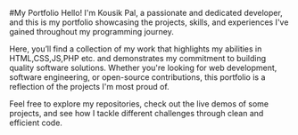 #My Portfolio
Hello! I'm Kousik Pal, a passionate and dedicated developer, and this is my portfolio showcasing the projects, skills, and experiences I've gained throughout my programming journey.

Here, you’ll find a collection of my work that highlights my abilities in HTML,CSS,JS,PHP etc. and demonstrates my commitment to building quality software solutions. Whether you're looking for web development, software engineering, or open-source contributions, this portfolio is a reflection of the projects I'm most proud of.

Feel free to explore my repositories, check out the live demos of some projects, and see how I tackle different challenges through clean and efficient code.
